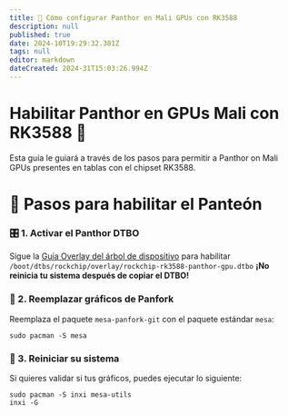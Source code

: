 ```yaml
---
title: 🐾 Cómo configurar Panthor en Mali GPUs con RK3588
description: null
published: true
date: 2024-10T19:29:32.381Z
tags: null
editor: markdown
dateCreated: 2024-31T15:03:26.994Z
---
```


# Habilitar Panthor en GPUs Mali con RK3588 🚀

Esta guía le guiará a través de los pasos para permitir a Panthor on Mali GPUs presentes en tablas con el chipset RK3588.

# 🔧 Pasos para habilitar el Panteón

### 🎛️ 1. Activar el Panthor DTBO

Sigue la [Guía Overlay del árbol de dispositivo](https://wiki.bredos.org/en/how-to/how-to-enable-dtbos) para habilitar
`/boot/dtbs/rockchip/overlay/rockchip-rk3588-panthor-gpu.dtbo`
**¡No reinicia tu sistema después de copiar el DTBO!**

### 🔄 2. Reemplazar gráficos de Panfork

Reemplaza el paquete `mesa-panfork-git` con el paquete estándar `mesa`:

```
sudo pacman -S mesa
```

### 🔁 3. Reiniciar su sistema

Si quieres validar si tus gráficos, puedes ejecutar lo siguiente:

```
sudo pacman -S inxi mesa-utils
inxi -G
```